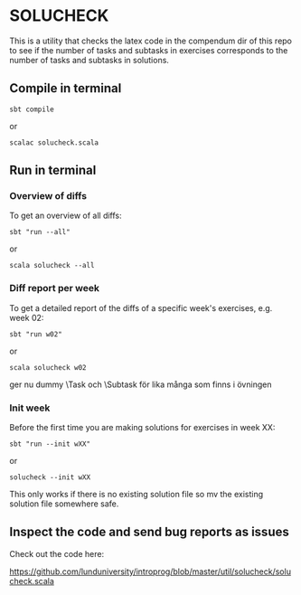 # SOLUCHECK

This is a utility that checks the latex code in the compendum dir of this repo to see if the number of tasks and subtasks in exercises corresponds to the number of tasks and subtasks in solutions.

## Compile  in terminal

    sbt compile
    
or

    scalac solucheck.scala

## Run in terminal


### Overview of diffs

To get an overview of all diffs:

    sbt "run --all"

or
    
    scala solucheck --all

### Diff report per week

To get a detailed report of the diffs of a specific week's exercises, e.g. week 02:

    sbt "run w02"

or 
	
    scala solucheck w02
    
    
ger nu dummy \Task och \Subtask för lika många som finns i övningen


### Init week

Before the first time you are making solutions for exercises in week XX:

    sbt "run --init wXX"

or

    solucheck --init wXX

This only works if there is no existing solution file so mv the existing solution file somewhere safe.

## Inspect the code and send bug reports as issues

Check out the code here:

https://github.com/lunduniversity/introprog/blob/master/util/solucheck/solucheck.scala


